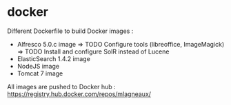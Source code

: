 docker
======

Different Dockerfile to build Docker images :
- Alfresco 5.0.c image
	=> TODO Configure tools (libreoffice, ImageMagick)
	=> TODO Install and configure SolR instead of Lucene
- ElasticSearch 1.4.2 image
- NodeJS image
- Tomcat 7 image

All images are pushed to Docker hub : https://registry.hub.docker.com/repos/mlagneaux/
